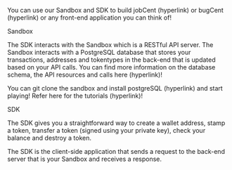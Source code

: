 You can use our Sandbox and SDK to build jobCent (hyperlink) or bugCent (hyperlink) or any front-end application you can think of!


Sandbox

The SDK interacts with the Sandbox which is a RESTful API server. The Sandbox interacts with a PostgreSQL database that stores your transactions, addresses and tokentypes in the back-end that is updated based on your API calls. You can find more information on the database schema, the API resources and calls here (hyperlink)!

You can git clone the sandbox and install postgreSQL (hyperlink) and start playing! Refer here for the tutorials (hyperlink)!

SDK

The SDK gives you a straightforward way to create a wallet address, stamp a token, transfer a token (signed using your private key), check your balance and destroy a token.

The SDK is the client-side application that sends a request to the back-end server that is your Sandbox and receives a response. 
